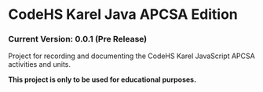 # CodeHS Karel Java APCSA Edition

### Current Version: 0.0.1 (Pre Release)

Project for recording and documenting the CodeHS Karel JavaScript APCSA activities and units.

**This project is only to be used for educational purposes.**
